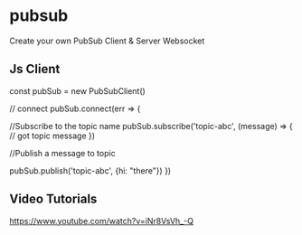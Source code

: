 # pubsub
Create your own PubSub Client &amp; Server Websocket

## Js Client

const pubSub = new PubSubClient()

// connect
pubSub.connect(err => {
 
 
 //Subscribe to the topic name
  pubSub.subscribe('topic-abc', (message) => {
    // got topic message
  })
 
  //Publish a message to topic
  
  pubSub.publish('topic-abc', {hi: "there"})
})




## Video Tutorials
https://www.youtube.com/watch?v=iNr8VsVh_-Q
